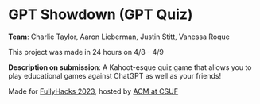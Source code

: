 # GPT Showdown (GPT Quiz)

**Team**: Charlie Taylor, Aaron Lieberman, Justin Stitt, Vanessa Roque

This project was made in 24 hours on 4/8 - 4/9

**Description on submission**: A Kahoot-esque quiz game that allows you to play educational games against ChatGPT as well as your friends!

Made for [FullyHacks 2023](https://fullyhacks.acmcsuf.com), hosted by [ACM at CSUF](https://acmcsuf.com)